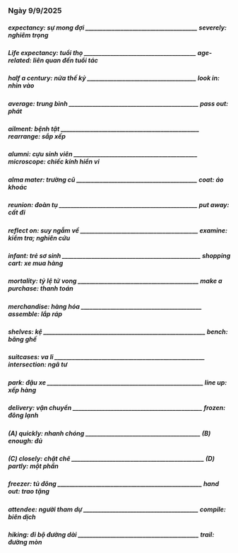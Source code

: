 ### Ngày 9/9/2025
##### expectancy: sự mong đợi ______________________________________ severely: nghiêm trọng
##### Life expectancy: tuổi thọ ______________________________________ age-related: liên quan đến tuổi tác
##### half a century: nửa thế kỷ _____________________________________ look in: nhìn vào
##### average: trung bình ____________________________________________ pass out: phát
##### ailment: bệnh tật _______________________________________________ rearrange: sắp xếp
##### alumni: cựu sinh viên __________________________________________ microscope: chiếc kính hiển vi
##### alma mater: trường cũ _________________________________________ coat: áo khoác
##### reunion: đoàn tụ _______________________________________________ put away: cất đi
##### reflect on: suy ngẫm về ________________________________________ examine: kiểm tra; nghiên cứu
##### infant: trẻ sơ sinh _______________________________________________ shopping cart: xe mua hàng
##### mortality: tỷ lệ tử vong _________________________________________ make a purchase: thanh toán
##### merchandise: hàng hóa _________________________________________ assemble: lắp ráp
##### shelves: kệ _______________________________________________________ bench: băng ghế
##### suitcases: va li ___________________________________________________ intersection: ngã tư
##### park: đậu xe _____________________________________________________ line up: xếp hàng
##### delivery: vận chuyển ____________________________________________ frozen: đông lạnh
##### (A) quickly: nhanh chóng _______________________________________ (B) enough: đủ
##### (C) closely: chặt chẽ _____________________________________________ (D) partly: một phần
##### freezer: tủ đông _________________________________________________ hand out: trao tặng
##### attendee: người tham dự _______________________________________ compile: biên dịch
##### hiking: đi bộ đường dài _________________________________________ trail: đường mòn
